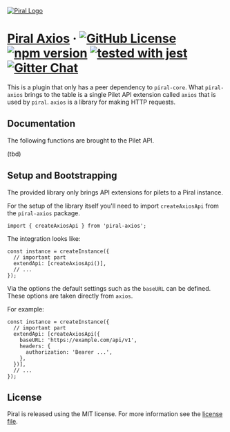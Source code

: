 [![Piral Logo](https://github.com/smapiot/piral/raw/master/docs/assets/logo.png)](https://piral.io)

# [Piral Axios](https://piral.io) &middot; [![GitHub License](https://img.shields.io/badge/license-MIT-blue.svg)](https://github.com/smapiot/piral/blob/master/LICENSE) [![npm version](https://img.shields.io/npm/v/piral-axios.svg?style=flat)](https://www.npmjs.com/package/piral-axios) [![tested with jest](https://img.shields.io/badge/tested_with-jest-99424f.svg)](https://jestjs.io) [![Gitter Chat](https://badges.gitter.im/gitterHQ/gitter.png)](https://gitter.im/piral-io/community)

This is a plugin that only has a peer dependency to `piral-core`. What `piral-axios` brings to the table is a single Pilet API extension called `axios` that is used by `piral`. `axios` is a library for making HTTP requests.

## Documentation

The following functions are brought to the Pilet API.

(tbd)

## Setup and Bootstrapping

The provided library only brings API extensions for pilets to a Piral instance.

For the setup of the library itself you'll need to import `createAxiosApi` from the `piral-axios` package.

```tsx
import { createAxiosApi } from 'piral-axios';
```

The integration looks like:

```tsx
const instance = createInstance({
  // important part
  extendApi: [createAxiosApi()],
  // ...
});
```

Via the options the default settings such as the `baseURL` can be defined. These options are taken directly from `axios`.

For example:

```tsx
const instance = createInstance({
  // important part
  extendApi: [createAxiosApi({
    baseURL: 'https://example.com/api/v1',
    headers: {
      authorization: 'Bearer ...',
    },
  })],
  // ...
});
```

## License

Piral is released using the MIT license. For more information see the [license file](./LICENSE).

